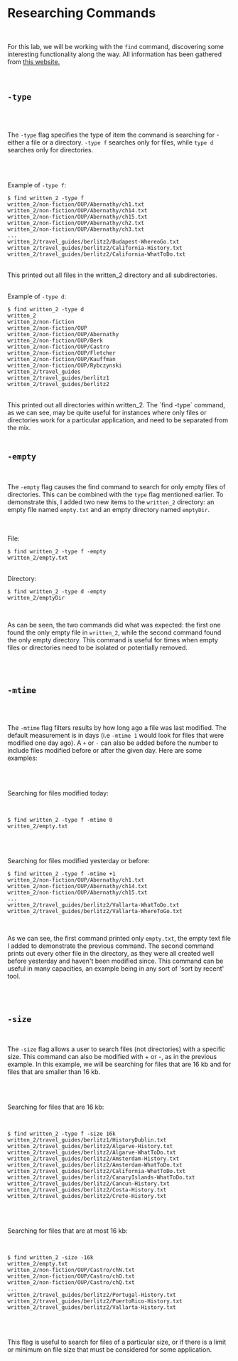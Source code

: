 # Researching Commands  

<br>

For this lab, we will be working with the `find` command, discovering some interesting functionality along the way. All information has been gathered from [this website.](https://www.booleanworld.com/guide-linux-find-command/)

<br>

## `-type`

<br>
<br>

The `-type` flag specifies the type of item the command is searching for - either a file or a directory. `-type f` searches only for files, while `type d` searches only for directories. 

<br>
<br>

Example of `-type f`:

```
$ find written_2 -type f
written_2/non-fiction/OUP/Abernathy/ch1.txt
written_2/non-fiction/OUP/Abernathy/ch14.txt
written_2/non-fiction/OUP/Abernathy/ch15.txt
written_2/non-fiction/OUP/Abernathy/ch2.txt
written_2/non-fiction/OUP/Abernathy/ch3.txt
...
written_2/travel_guides/berlitz2/Budapest-WhereoGo.txt
written_2/travel_guides/berlitz2/California-History.txt
written_2/travel_guides/berlitz2/California-WhatToDo.txt
```

<br>
This printed out all files in the written_2 directory and all subdirectories.
<br>
<br>

Example of `-type d`:

```
$ find written_2 -type d
written_2
written_2/non-fiction
written_2/non-fiction/OUP
written_2/non-fiction/OUP/Abernathy
written_2/non-fiction/OUP/Berk
written_2/non-fiction/OUP/Castro
written_2/non-fiction/OUP/Fletcher
written_2/non-fiction/OUP/Kauffman
written_2/non-fiction/OUP/Rybczynski
written_2/travel_guides
written_2/travel_guides/berlitz1
written_2/travel_guides/berlitz2
```

<br>
This printed out all directories within written_2. The `find -type` command, as we can see, may be quite useful for instances where only files or directories work for a particular application, and need to be separated from the mix.
<br>
<br>

## `-empty`

<br>

The `-empty` flag causes the find command to search for only empty files of directories. This can be combined with the `type` flag mentioned earlier. To demonstrate this, I added two new items to the `written_2` directory: an empty file named `empty.txt` and an empty directory named `emptyDir`.

<br>
<br>
File:
<br>

```
$ find written_2 -type f -empty
written_2/empty.txt
```

<br>
Directory:
<br>

```
$ find written_2 -type d -empty
written_2/emptyDir
```

<br>

As can be seen, the two commands did what was expected: the first one found the only empty file in `written_2`, while the second command found the only empty directory. This command is useful for times when empty files or directories need to be isolated or potentially removed.

<br>
<br>

## `-mtime`

<br>
<br>

The `-mtime` flag filters results by how long ago a file was last modified. The default measurement is in days (i.e `-mtime 1` would look for files that were modified one day ago). A `+` or `-` can also be added before the number to include files modified before or after the given day. Here are some examples:

<br>
<br>

Searching for files modified today:

<br>

```
$ find written_2 -type f -mtime 0
written_2/empty.txt
```

<br>
<br>

Searching for files modified yesterday or before:
<br>

```
$ find written_2 -type f -mtime +1
written_2/non-fiction/OUP/Abernathy/ch1.txt
written_2/non-fiction/OUP/Abernathy/ch14.txt
written_2/non-fiction/OUP/Abernathy/ch15.txt
...
written_2/travel_guides/berlitz2/Vallarta-WhatToDo.txt
written_2/travel_guides/berlitz2/Vallarta-WhereToGo.txt
```

<br>

As we can see, the first command printed only `empty.txt`, the empty text file I added to demonstrate the previous command. The second command prints out every other file in the directory, as they were all created well before yesterday and haven't been modified since. This command can be useful in many capacities, an example being in any sort of 'sort by recent' tool. 

<br>
<br>

## `-size`

<br>

The `-size` flag allows a user to search files (not directories) with a specific size. This command can also be modified with + or -, as in the previous example. In this example, we will be searching for files that are 16 kb and for files that are smaller than 16 kb. 

<br>
<br>

Searching for files that are 16 kb:

<br>

```
$ find written_2 -type f -size 16k
written_2/travel_guides/berlitz1/HistoryDublin.txt
written_2/travel_guides/berlitz2/Algarve-History.txt
written_2/travel_guides/berlitz2/Algarve-WhatToDo.txt
written_2/travel_guides/berlitz2/Amsterdam-History.txt
written_2/travel_guides/berlitz2/Amsterdam-WhatToDo.txt
written_2/travel_guides/berlitz2/California-WhatToDo.txt
written_2/travel_guides/berlitz2/CanaryIslands-WhatToDo.txt
written_2/travel_guides/berlitz2/Cancun-History.txt
written_2/travel_guides/berlitz2/Costa-History.txt
written_2/travel_guides/berlitz2/Crete-History.txt
```

<br>
<br>

Searching for files that are at most 16 kb:

<br>

```
$ find written_2 -size -16k
written_2/empty.txt
written_2/non-fiction/OUP/Castro/chN.txt
written_2/non-fiction/OUP/Castro/chO.txt
written_2/non-fiction/OUP/Castro/chQ.txt
...
written_2/travel_guides/berlitz2/Portugal-History.txt
written_2/travel_guides/berlitz2/PuertoRico-History.txt
written_2/travel_guides/berlitz2/Vallarta-History.txt
```

<br>
<br>

This flag is useful to search for files of a particular size, or if there is a limit or minimum on file size that must be considered for some application.

